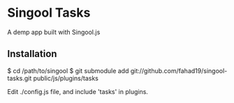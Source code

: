 # Singool Tasks

A demp app built with Singool.js

## Installation

   $ cd /path/to/singool
   $ git submodule add git://github.com/fahad19/singool-tasks.git public/js/plugins/tasks

Edit ./config.js file, and include 'tasks' in plugins.